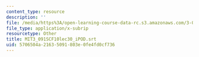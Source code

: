 ```yaml
---
content_type: resource
description: ''
file: /media/https%3A/open-learning-course-data-rc.s3.amazonaws.com/3-091sc-introduction-to-solid-state-chemistry-fall-2010/5706504a21635091803e0fe4fd0cf736_MIT3_091SCF10lec30_iPOD.vtt
file_type: application/x-subrip
resourcetype: Other
title: MIT3_091SCF10lec30_iPOD.srt
uid: 5706504a-2163-5091-803e-0fe4fd0cf736
---
```

